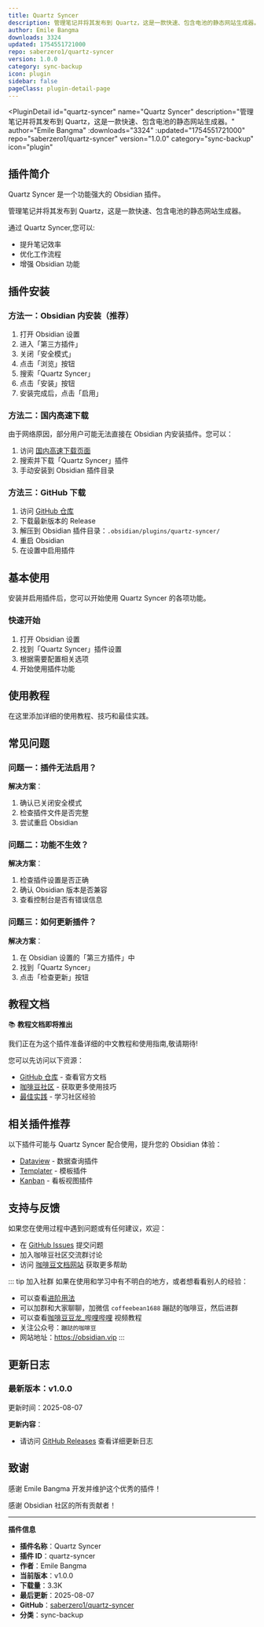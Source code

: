 ```yaml
---
title: Quartz Syncer
description: 管理笔记并将其发布到 Quartz，这是一款快速、包含电池的静态网站生成器。
author: Emile Bangma
downloads: 3324
updated: 1754551721000
repo: saberzero1/quartz-syncer
version: 1.0.0
category: sync-backup
icon: plugin
sidebar: false
pageClass: plugin-detail-page
---
```


<PluginDetail
  id="quartz-syncer"
  name="Quartz Syncer"
  description="管理笔记并将其发布到 Quartz，这是一款快速、包含电池的静态网站生成器。"
  author="Emile Bangma"
  :downloads="3324"
  :updated="1754551721000"
  repo="saberzero1/quartz-syncer"
  version="1.0.0"
  category="sync-backup"
  icon="plugin"
>

<!-- AUTO_GENERATED_START -->
## 插件简介

Quartz Syncer 是一个功能强大的 Obsidian 插件。

管理笔记并将其发布到 Quartz，这是一款快速、包含电池的静态网站生成器。

通过 Quartz Syncer,您可以:

- 提升笔记效率
- 优化工作流程
- 增强 Obsidian 功能

<!-- AUTO_GENERATED_END -->

<!-- AUTO_GENERATED_START -->
## 插件安装

### 方法一：Obsidian 内安装（推荐）

1. 打开 Obsidian 设置
2. 进入「第三方插件」
3. 关闭「安全模式」
4. 点击「浏览」按钮
5. 搜索「Quartz Syncer」
6. 点击「安装」按钮
7. 安装完成后，点击「启用」

### 方法二：国内高速下载

由于网络原因，部分用户可能无法直接在 Obsidian 内安装插件。您可以：

1. 访问 [国内高速下载页面](/zh/documentation/obsidian-plugins-download.html)
2. 搜索并下载「Quartz Syncer」插件
3. 手动安装到 Obsidian 插件目录

### 方法三：GitHub 下载

1. 访问 [GitHub 仓库](https://github.com/saberzero1/quartz-syncer)
2. 下载最新版本的 Release
3. 解压到 Obsidian 插件目录：`.obsidian/plugins/quartz-syncer/`
4. 重启 Obsidian
5. 在设置中启用插件

## 基本使用

安装并启用插件后，您可以开始使用 Quartz Syncer 的各项功能。

### 快速开始

1. 打开 Obsidian 设置
2. 找到「Quartz Syncer」插件设置
3. 根据需要配置相关选项
4. 开始使用插件功能

<!-- AUTO_GENERATED_END -->

<!-- CUSTOM_CONTENT_START:tutorial -->
## 使用教程

在这里添加详细的使用教程、技巧和最佳实践。

<!-- CUSTOM_CONTENT_END:tutorial -->

<!-- SHARED_CONTENT_START -->
## 常见问题

### 问题一：插件无法启用？

**解决方案**：
1. 确认已关闭安全模式
2. 检查插件文件是否完整
3. 尝试重启 Obsidian

### 问题二：功能不生效？

**解决方案**：
1. 检查插件设置是否正确
2. 确认 Obsidian 版本是否兼容
3. 查看控制台是否有错误信息

### 问题三：如何更新插件？

**解决方案**：
1. 在 Obsidian 设置的「第三方插件」中
2. 找到「Quartz Syncer」
3. 点击「检查更新」按钮

## 教程文档

📚 **教程文档即将推出**

我们正在为这个插件准备详细的中文教程和使用指南,敬请期待!

您可以先访问以下资源：
- [GitHub 仓库](https://github.com/saberzero1/quartz-syncer) - 查看官方文档
- [咖啡豆社区](/zh/bases/) - 获取更多使用技巧
- [最佳实践](/zh/best-practices/) - 学习社区经验

## 相关插件推荐

以下插件可能与 Quartz Syncer 配合使用，提升您的 Obsidian 体验：

- [Dataview](/zh/plugins/dataview.html) - 数据查询插件
- [Templater](/zh/plugins/templater-obsidian.html) - 模板插件
- [Kanban](/zh/plugins/obsidian-kanban.html) - 看板视图插件

## 支持与反馈

如果您在使用过程中遇到问题或有任何建议，欢迎：

- 在 [GitHub Issues](https://github.com/saberzero1/quartz-syncer/issues) 提交问题
- 加入咖啡豆社区交流群讨论
- 访问 [咖啡豆文档网站](https://obsidian.vip) 获取更多帮助

::: tip 加入社群
如果在使用和学习中有不明白的地方，或者想看看别人的经验：
- 可以查看[进阶用法](/zh/advanced)
- 可以加群和大家聊聊，加微信 `coffeebean1688` 蹦跶的咖啡豆，然后进群
- 可以查看[咖啡豆豆龙_哔哩哔哩](https://space.bilibili.com/618777356) 视频教程
- 关注公众号：`蹦跶的咖啡豆`
- 网站地址：https://obsidian.vip
:::
<!-- SHARED_CONTENT_END -->

<!-- AUTO_GENERATED_START -->
## 更新日志

### 最新版本：v1.0.0

更新时间：2025-08-07

**更新内容**：
- 请访问 [GitHub Releases](https://github.com/saberzero1/quartz-syncer/releases) 查看详细更新日志

## 致谢

感谢 Emile Bangma 开发并维护这个优秀的插件！

感谢 Obsidian 社区的所有贡献者！

---

**插件信息**
- **插件名称**：Quartz Syncer
- **插件 ID**：quartz-syncer
- **作者**：Emile Bangma
- **当前版本**：v1.0.0
- **下载量**：3.3K
- **最后更新**：2025-08-07
- **GitHub**：[saberzero1/quartz-syncer](https://github.com/saberzero1/quartz-syncer)
- **分类**：sync-backup
<!-- AUTO_GENERATED_END -->

</PluginDetail>

